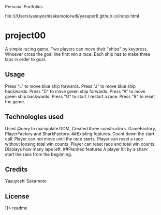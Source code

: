 
<snippet>
  <content><![CDATA[


# Personal Portfolios
 file:///Users/yasuyoshisakamoto/wdi/yasuper8.github.io/index.html

# project00
A simple racing  game. Two players can move their "ships" by keypress. Whoever cross the goal line first win a race. Each ship has to make three laps in order to goal.


## Usage
Press "L" to move blue ship forwards. Press "J" to move blue ship backwards.
Press "D" to move green ship forwards. Press "A" to move green ship backwards.
Press "G" to start / restart a race. Press "R" to reset the game.
## Technologies used
Used jQuery to manipulate DOM,
Created three constructors. GameFactory, PlayerFactory and SharkFactory.
##Existing features.
Count down the start call. Player can not move until the race starts. Player can reset a race without loosing total win counts. Player can reset race and total win counts. Displays how many laps left.
##Planned features
A player hit by a shark start the race from the beginning.
## Credits
Yasuyoshi Sakamoto
## License

]]></content>
  <tabTrigger>readme</tabTrigger>
</snippet>
